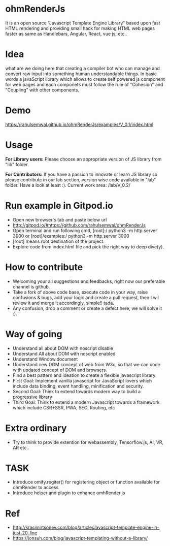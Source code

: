 # ohmRenderJs
It is an open source "Javascript Template Engine Library" based upon fast HTML rendering and providing small hack for making HTML web pages faster as same as Handlebars, Angular, React, vue js, etc..  

# Idea
what are we doing here that creating a compiler bot who can manage and convert raw input into something human understandable things. In basic words a javaScript library which allows to create self powered js component for web pages and each componets must follow the rule of "Cohesion" and "Coupling" with other components. 

# Demo
https://rahulsemwal.github.io/ohmRenderJs/examples/V_0.1/index.html

# Usage
**For Library users:** Please choose an appropriate version of JS library from "lib" folder.

**For Contributors:** If you have a passion to innovate or learn JS library so please contribute in our lab section, version wise code available in "lab" folder. Have a look at least :).
Current work area: /lab/V_0.2/

# Run example in Gitpod.io
  - Open new browser's tab and paste below url
  - http://gitpod.io/#https://github.com/rahulsemwal/ohmRenderJs
  - Open terminal and run following cmd, [root]:/ python3 -m http.server 3000 or [root]/examples:/ python3 -m http.server 3000
  - [root] means root destination of the project.
  - Explore code from index.html file and pick the right way to deep dive(y).

# How to contribute
  - Welcoming your all suggestions and feedbacks, right now our preferable channel is github. 
  - Take a fork of above code base, execute code in your way, raise confusions & bugs, add your logic and create a pull request, then I wil review it and merge it accordingly. simple!! tada.
  - Any confusion, drop a comment or create a defect here, we will solve it :).
  
# Way of going
  - Understand all about DOM with noscript disable
  - Understand All about DOM with noscript enabled
  - Understand Window.document
  - Understand new DOM concept of web from W3c, so that we can code with updated concept of DOM and browsers.
  - Find a best pattern and ideation to create a flexible javascript library
  - First Goal: Implement vanilla javascript for JavaScript lovers which include data binding, event handling, minification and security. 
  - Second Goal: Think to extend towards modern way to build a progressive library 
  - Third Goal: Think to extend a modern Javascript towards a framework which include CSR+SSR, PWA, SEO, Routing, etc

# Extra ordinary
  - Try to think to provide extention for webassembly, Tensorflow.js, AI, VR, AR etc..     
# TASK
* Introduce omify.regiter() for registering object or function available for ohmRender to access
* Introduce helper and plugin to enhance omhRender.js
# Ref
- http://krasimirtsonev.com/blog/article/Javascript-template-engine-in-just-20-line
- https://jonsuh.com/blog/javascript-templating-without-a-library/
